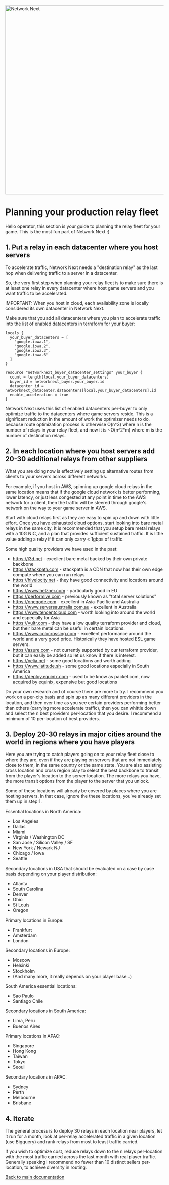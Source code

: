 <img src="https://static.wixstatic.com/media/799fd4_0512b6edaeea4017a35613b4c0e9fc0b~mv2.jpg/v1/fill/w_1200,h_140,al_c,q_80,usm_0.66_1.00_0.01/networknext_logo_colour_black_RGB_tightc.jpg" alt="Network Next" width="600"/>

<br>

# Planning your production relay fleet

Hello operator, this section is your guide to planning the relay fleet for your game. This is the most fun part of Network Next :)

## 1. Put a relay in each datacenter where you host servers

To accelerate traffic, Network Next needs a "destination relay" as the last hop when delivering traffic to a server in a datacenter.

So, the very first step when planning your relay fleet is to make sure there is at least one relay in every datacenter where host game servers and you want traffic to be accelerated.

IMPORTANT: When you host in cloud, each availability zone is locally considered its own datacenter in Network Next.

Make sure that you add all datacenters where you plan to accelerate traffic into the list of enabled datacenters in terraform for your buyer:

```
locals {
  your_buyer_datacenters = [
    "google.iowa.1",
    "google.iowa.2",
    "google.iowa.3",
    "google.iowa.6"
  ]
}

resource "networknext_buyer_datacenter_settings" your_buyer {
  count = length(local.your_buyer_datacenters)
  buyer_id = networknext_buyer.your_buyer.id
  datacenter_id = networknext_datacenter.datacenters[local.your_buyer_datacenters].id
  enable_acceleration = true
}
```

Network Next uses this list of enabled datacenters per-buyer to only optimize traffic to the datacenters where game servers reside. This is a significant reduction in the amount of work the optimizer needs to do, because route optimization process is otherwise O(n^3) where n is the number of relays in your relay fleet, and now it is ~O(n^2*m) where m is the number of destination relays.

## 2. In each location where you host servers add 20-30 additional relays from other suppliers

What you are doing now is effectively setting up alternative routes from clients to your servers across different networks.

For example, if you host in AWS, spinning up google cloud relays in the same location means that if the google cloud network is better performing, lower latency, or just less congested at any point in time to the AWS network for a client, then the traffic will be steered through google's network on the way to your game server in AWS.

Start with cloud relays first as they are easy to spin up and down with little effort. Once you have exhausted cloud options, start looking into bare metal relays in the same city. It is recommended that you setup bare metal relays with a 10G NIC, and a plan that provides sufficient sustained traffic. It is little value adding a relay if it can only carry < 1gbps of traffic.

Some high quality providers we have used in the past:

* https://i3d.net - excellent bare metal backed by their own private backbone
* https://stackpath.com - stackpath is a CDN that now has their own edge compute where you can run relays
* https://hivelocity.net - they have good connectivity and locations around the world
* https://www.hetzner.com - particularly good in EU
* https://performive.com - previously known as "total server solutions"
* https://oneqode.com - excellent in Asia-Pacific and Australia
* https://www.serversaustralia.com.au - excellent in Australia
* https://www.tencentcloud.com - worth looking into around the world and especially for Asia
* https://vultr.com - they have a low quality terraform provider and cloud, but their bare metal can be useful in certain locations.
* https://www.colocrossing.com - excellent performance around the world and a very good price. Historically they have hosted ESL game servers.
* https://azure.com - not currently supported by our terraform provider, but it can easily be added so let us know if there is interest.
* https://velia.net - some good locations and worth adding
* https://www.latitude.sh - some good locations especially in South America
* https://deploy.equinix.com - used to be know as packet.com, now acquired by equinix, expensive but good locations

Do your own research and of course there are more to try. I recommend you work on a per-city basis and spin up as many different providers in the location, and then over time as you see certain providers performing better than others (carrying more accelerate traffic), then you can whittle down and select the n best providers per-location that you desire. I recommend a minimum of 10 per-location of best providers.

## 3. Deploy 20-30 relays in major cities around the world in regions where you have players

Here you are trying to catch players going on to your relay fleet close to where they are, even if they are playing on servers that are not immediately close to them, in the same country or the same state. You are also assisting cross location and cross region play to select the best backbone to transit from the player's location to the server location. The more relays you have, the more transit options from the player to the server that you unlock.

Some of these locations will already be covered by places where you are hosting servers. In that case, ignore the these locations, you've already set them up in step 1.

Essential locations in North America:

* Los Angeles
* Dallas
* Miami
* Virginia / Washington DC
* San Jose / Silicon Valley / SF
* New York / Newark NJ
* Chicago / Iowa
* Seattle

Secondary locations in USA that should be evaluated on a case by case basis depending on your player distribution:

* Atlanta
* South Carolina
* Denver
* Ohio
* St Louis
* Oregon

Primary locations in Europe:

* Frankfurt
* Amsterdam
* London

Secondary locations in Europe:

* Moscow
* Helsinki
* Stockholm
* (And many more, it really depends on your player base...)
  
South America essential locations:

* Sao Paulo
* Santiago Chile

Secondary locations in South America:

* Lima, Peru
* Buenos Aires

Primary locations in APAC:

* Singapore
* Hong Kong
* Taiwan
* Tokyo
* Seoul

Secondary locations in APAC:

* Sydney
* Perth
* Melbourne
* Brisbane

## 4. Iterate

The general process is to deploy 30 relays in each location near players, let it run for a month, look at per-relay accelerated traffic in a given location (use Bigquery) and rank relays from most to least traffic carried.

If you wish to optimize cost, reduce relays down to the n relays per-location with the most traffic carried across the last month with real player traffic. Generally speaking I recommend no fewer than 10 distinct sellers per-location, to achieve diversity in routing.

[Back to main documentation](../README.md)
